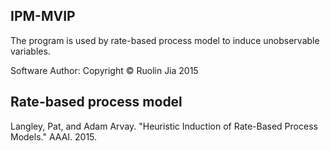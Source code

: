 ## IPM-MVIP
The program is used by rate-based process model to induce unobservable variables. 

Software Author:  Copyright ©  Ruolin Jia 2015

## Rate-based process model
Langley, Pat, and Adam Arvay. "Heuristic Induction of Rate-Based Process Models." AAAI. 2015.
